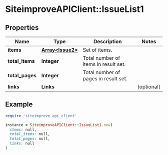 # SiteimproveAPIClient::IssueList1

## Properties

| Name | Type | Description | Notes |
| ---- | ---- | ----------- | ----- |
| **items** | [**Array&lt;Issue2&gt;**](Issue2.md) | Set of items. |  |
| **total_items** | **Integer** | Total number of items in result set. |  |
| **total_pages** | **Integer** | Total number of pages in result set. |  |
| **links** | [**Links**](Links.md) |  | [optional] |

## Example

```ruby
require 'siteimprove_api_client'

instance = SiteimproveAPIClient::IssueList1.new(
  items: null,
  total_items: null,
  total_pages: null,
  links: null
)
```

